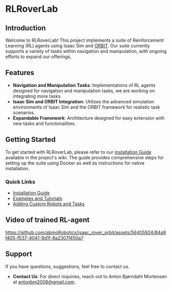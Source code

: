 <!--# RLRoverLab
## Introduction
This Project implements a suite of Reinforcement Learning (RL) agents using Isaac Sim and [ORBIT](https://isaac-orbit.github.io/orbit/). So far we've implemented navigation and manipulation-based takss and are working on implementing more so expect to see updates soon. 

# Installation
In order to ease the setup of this suite, we use docker to install Isaac Sim, ORBIT, and our suite. The following documents the process and requirements of doing this.
## Requirements
### Hardware
- GPU: Any RTX GPU with at least 8 GB VRAM (Tested on NVIDIA RTX 3090 and NVIDIA RTX A6000)
- CPU: Intel i5/i7 or equivalent
- RAM: 32GB or more

### Software
- Operating System: Ubuntu 20.04 or 22.04
- Packages: Docker and Nvidia Container Toolkit

## Building the docker image
1. Clone and build docker:
```bash
# Clone Repo
git clone https://github.com/abmoRobotics/isaac_rover_orbit
cd isaac_rover_orbit

# Build and start docker
cd docker
./run.sh
docker exec -it orbit bash

```

2. Train an agent
Once inside the docker container you can train and agent by using the following command
```bash
/workspace/orbit/orbit.sh -p train.py --task="AAURoverEnv-v0" --num_envs=256
```

## Installing natively
1. Install Isaac Sim 2023.1.1 through the [Omniverse Launcher](https://www.nvidia.com/en-us/omniverse/download/).
2. Install ORBIT using the following steps:
```bash
git clone https://github.com/NVIDIA-Omniverse/orbit
cd Orbit

# create aliases
export ISAACSIM_PATH="${HOME}/.local/share/ov/pkg/isaac_sim-2023.1.1"
export ISAACSIM_PYTHON_EXE="${ISAACSIM_PATH}/python.sh"

# Create symbolic link
ln -s ${ISAACSIM_PATH} _isaac_sim

# Create Conda Env
./orbit.sh --conda orbit_env

# Activate Env
conda activate orbit_env

# Install dependencies
conda --install

```
3. Clone Repo

```bash
# Clone Repo
git clone https://github.com/abmoRobotics/isaac_rover_orbit
cd isaac_rover_orbit

# Install Repo (make sure conda is activated)
python -m pip install -e .[all]

# Run training script or evaluate pre-trained policy
cd examples/02_train/train.py
python train.py

cd examples/03_inference_pretrained/eval.py
python eval.py
```

# Contact
For other questions feel free to contact:
* Anton Bjørndahl Mortensen: antonbm2008@gmail.com
-->
# RLRoverLab

## Introduction

Welcome to RLRoverLab! This project implements a suite of Reinforcement Learning (RL) agents using Isaac Sim and [ORBIT](https://isaac-orbit.github.io/orbit/). Our suite currently supports a variety of tasks within navigation and manipulation, with ongoing efforts to expand our offerings.
## Features

- **Navigation and Manipulation Tasks**: Implementations of RL agents designed for navigation and manipulation tasks, we are working on integrating more tasks.
- **Isaac Sim and ORBIT Integration**: Utilizes the advanced simulation environments of Isaac Sim and the ORBIT framework for realistic task scenarios.
- **Expandable Framework**: Architecture designed for easy extension with new tasks and functionalities.

## Getting Started

To get started with RLRoverLab, please refer to our [Installation Guide](https://github.com/abmoRobotics/isaac_rover_orbit/wiki) available in the project's wiki. The guide provides comprehensive steps for setting up the suite using Docker as well as instructions for native installation.

### Quick Links

- [Installation Guide](https://github.com/abmoRobotics/isaac_rover_orbit/wiki/Installing-the-suite)
- [Examples and Tutorials](https://github.com/abmoRobotics/isaac_rover_orbit/wiki/Examples)
- [Adding Custom Robots and Tasks](https://github.com/abmoRobotics/isaac_rover_orbit/wiki/Development)

<!--## Contribution

We welcome contributions to RLRoverLab! Whether it's adding new tasks, or fixing bugs. Check out our [Contribution Guidelines](https://github.com/abmoRobotics/isaac_rover_orbit/CONTRIBUTING.md) for more information on how to get involved. -->

## Video of trained RL-agent
https://github.com/abmoRobotics/isaac_rover_orbit/assets/56405924/84a9f405-f537-4041-9d1f-8a2307f450a7

## Support

If you have questions, suggestions, feel free to contact us.

- **Contact Us**: For direct inquiries, reach out to Anton Bjørndahl Mortensen at [antonbm2008@gmail.com](mailto:antonbm2008@gmail.com).

